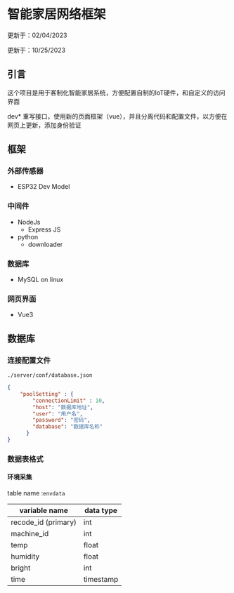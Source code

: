 # 智能家居网络框架

更新于：02/04/2023

更新于：10/25/2023

## 引言

这个项目是用于客制化智能家居系统，方便配置自制的IoT硬件，和自定义的访问界面

dev* 重写接口，使用新的页面框架（vue），并且分离代码和配置文件，以方便在网页上更新，添加身份验证

## 框架

### 外部传感器

- ESP32 Dev Model

### 中间件

- NodeJs
  - Express JS
- python
  - downloader



### 数据库

- MySQL on linux

### 网页界面

- Vue3 





## 数据库

### 连接配置文件 

`./server/conf/database.json`

```json
{
    "poolSetting" : {
        "connectionLimit" : 10,
        "host": "数据库地址",
        "user": "用户名",
        "password": "密码",
        "database": "数据库名称"
      }
}
```

### 数据表格式

#### 环境采集

table name :`envdata`

| variable name       | data type |
| ------------------- | --------- |
| recode_id (primary) | int       |
| machine_id          | int       |
| temp                | float     |
| humidity            | float     |
| bright              | int       |
| time                | timestamp |



```sql

```



